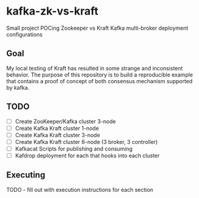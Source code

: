 # kafka-zk-vs-kraft
Small project POCing Zookeeper vs Kraft Kafka multi-broker deployment configurations

## Goal

My local testing of Kraft has resulted in some strange and inconsistent behavior.
The purpose of this repository is to build a reproducible example that contains a proof of concept of both 
consensus mechanism supported by kafka.

## TODO

- [ ] Create ZooKeeper/Kafka cluster 3-node
- [ ] Create Kafka Kraft cluster 1-node
- [ ] Create Kafka Kraft cluster 3-node
- [ ] Create Kafka Kraft cluster 6-node (3 broker, 3 controller)
- [ ] Kafkacat Scripts for publishing and consuming
- [ ] Kafdrop deployment for each that hooks into each cluster

## Executing

TODO - fill out with execution instructions for each section